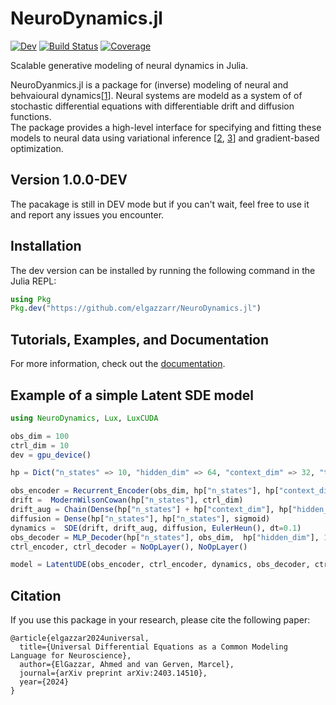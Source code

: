 # NeuroDynamics.jl


[![Dev](https://img.shields.io/badge/docs-dev-blue.svg)](https://elgazzarr.github.io/NeuroDynamics.jl/dev/)
[![Build Status](https://github.com/elgazzarr/NeuroDynamics.jl/actions/workflows/CI.yml/badge.svg?branch=main)](https://github.com/elgazzarr/NeuroDynamics.jl/actions/workflows/CI.yml?query=branch%3Amain)
[![Coverage](https://codecov.io/gh/elgazzarr/NeuroDynamics.jl/branch/main/graph/badge.svg)](https://codecov.io/gh/elgazzarr/NeuroDynamics.jl)


Scalable generative modeling of neural dynamics in Julia.

NeuroDyanmics.jl is a package for (inverse) modeling of neural and behvaioural dynamics[[1](https://arxiv.org/abs/2403.14510)].
Neural systems are modeld as a system of of stochastic differential equations with differentiable drift and diffusion functions.  
The package provides a high-level interface for specifying and fitting these models to neural data using variational inference [[2](https://arxiv.org/abs/2001.01328), [3](https://arxiv.org/abs/1905.09883)] and gradient-based optimization.

## Version 1.0.0-DEV

The pacakage is still in DEV mode but if you can't wait, feel free to use it and report any issues you encounter.

## Installation

The dev version can be installed by running the following command in the Julia REPL:

```julia
using Pkg
Pkg.dev("https://github.com/elgazzarr/NeuroDynamics.jl")
```

## Tutorials, Examples, and Documentation

For more information, check out the [documentation](https://elgazzarr.github.io/NeuroDynamics.jl/stable/).


## Example of a simple Latent SDE model

```julia
using NeuroDynamics, Lux, LuxCUDA

obs_dim = 100
ctrl_dim = 10
dev = gpu_device()

hp = Dict("n_states" => 10, "hidden_dim" => 64, "context_dim" => 32, "t_init" => 50)

obs_encoder = Recurrent_Encoder(obs_dim, hp["n_states"], hp["context_dim"],  hp["hidden_dim"], hp["t_init"])
drift =  ModernWilsonCowan(hp["n_states"], ctrl_dim)
drift_aug = Chain(Dense(hp["n_states"] + hp["context_dim"], hp["hidden_dim"], softplus), Dense(hp["hidden_dim"], hp["n_states"], tanh))
diffusion = Dense(hp["n_states"], hp["n_states"], sigmoid)
dynamics =  SDE(drift, drift_aug, diffusion, EulerHeun(), dt=0.1)
obs_decoder = MLP_Decoder(hp["n_states"], obs_dim,  hp["hidden_dim"], 1, "Poisson")   
ctrl_encoder, ctrl_decoder = NoOpLayer(), NoOpLayer()

model = LatentUDE(obs_encoder, ctrl_encoder, dynamics, obs_decoder, ctrl_decoder, dev)

```


## Citation 

If you use this package in your research, please cite the following paper:

```
@article{elgazzar2024universal,
  title={Universal Differential Equations as a Common Modeling Language for Neuroscience},
  author={ElGazzar, Ahmed and van Gerven, Marcel},
  journal={arXiv preprint arXiv:2403.14510},
  year={2024}
}
```


